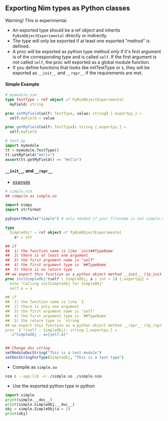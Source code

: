 ## Exporting Nim types as Python classes

Warning! This is experimental.
* An exported type should be a ref object and inherits `PyNimObjectExperimental` directly or indirectly.
* The type will only be exported if at least one exported "method" is defined.
* A proc will be exported as python type method *only* if it's first argument is of the corresponding type and is called `self`. If the first argument is not called `self`, the proc will exported as a global module function.
* If you define functions that looks like initTestType or `$`, they will be exported as `__init__` and `__repr__` if the requirements are met.

#### Simple Example
```nim
# mymodule.nim
type TestType = ref object of PyNimObjectExperimental
  myField: string

proc setMyField(self: TestType, value: string) {.exportpy.} =
  self.myField = value

proc getMyField(self: TestType): string {.exportpy.} =
  self.myField
```

``` py
# test.py
import mymodule
tt = mymodule.TestType()
tt.setMyField("Hello")
assert(tt.getMyField() == "Hello")
```

#### `__init__`, and `__repr__`
* [example](../tests/export_pytype.nim)
```nim
# simple.nim
## compile as simple.so

import nimpy
import strformat

pyExportModule("simple") # only needed if your filename is not simple.nim

type
  SimpleObj* = ref object of PyNimObjectExperimental
    a* : int

## if 
##  1) the function name is like `init##TypeName`
##  2) there is at least one argument
##  3) the first argument name is "self"
##  4) the first argument type is `##TypeName`
##  5) there is no return type
## we export this function as a python object method __init__ (tp_init in PyTypeObject)
proc initSimpleObj*(self : SimpleObj, a : int = 1) {.exportpy} =
  echo "Calling initSimpleObj for SimpleObj"
  self.a = a

## if
##  1) the function name is like `$`
##  2) there is only one argument
##  3) the first argument name is "self"
##  4) the first argument type is `##TypeName`
##  5) the return type is `string`
## we export this function as a python object method __repr__ (tp_repr in PyTypeObject)
proc `$`*(self : SimpleObj): string {.exportpy.} =
   &"SimpleObj : a={self.a}" 


## Change doc string
setModuleDocString("This is a test module")
setDocStringForType(SimpleObj, "This is a test type")
```

* Compile as `simple.so`
```bash
nim c --app:lib -o:./simple.so ./simple.nim
```

* Use the exported python type in python
```python
import simple
print(simple.__doc__)
print(simple.SimpleObj.__doc__)
obj = simple.SimpleObj(a = 2)
print(obj)
```